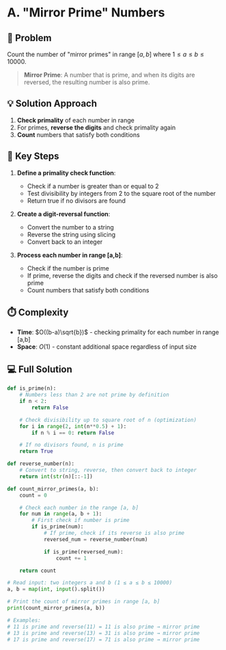 # A. "Mirror Prime" Numbers

## 📝 Problem

Count the number of "mirror primes" in range $[a,b]$ where $1 \leq a \leq b \leq 10000$.

> **Mirror Prime**: A number that is prime, and when its digits are reversed, the resulting number is also prime.

## 💡 Solution Approach

1. **Check primality** of each number in range
2. For primes, **reverse the digits** and check primality again
3. **Count** numbers that satisfy both conditions

## 🔑 Key Steps

1. **Define a primality check function**:

   - Check if a number is greater than or equal to 2
   - Test divisibility by integers from 2 to the square root of the number
   - Return true if no divisors are found

2. **Create a digit-reversal function**:

   - Convert the number to a string
   - Reverse the string using slicing
   - Convert back to an integer

3. **Process each number in range [a,b]**:
   - Check if the number is prime
   - If prime, reverse the digits and check if the reversed number is also prime
   - Count numbers that satisfy both conditions

## ⏱️ Complexity

- **Time**: $O((b-a)\sqrt{b})$ - checking primality for each number in range [a,b]
- **Space**: $O(1)$ - constant additional space regardless of input size

## 💻 Full Solution

```python
def is_prime(n):
    # Numbers less than 2 are not prime by definition
    if n < 2:
        return False

    # Check divisibility up to square root of n (optimization)
    for i in range(2, int(n**0.5) + 1):
        if n % i == 0: return False

    # If no divisors found, n is prime
    return True

def reverse_number(n):
    # Convert to string, reverse, then convert back to integer
    return int(str(n)[::-1])

def count_mirror_primes(a, b):
    count = 0

    # Check each number in the range [a, b]
    for num in range(a, b + 1):
        # First check if number is prime
        if is_prime(num):
            # If prime, check if its reverse is also prime
            reversed_num = reverse_number(num)

            if is_prime(reversed_num):
                count += 1

    return count

# Read input: two integers a and b (1 ≤ a ≤ b ≤ 10000)
a, b = map(int, input().split())

# Print the count of mirror primes in range [a, b]
print(count_mirror_primes(a, b))

# Examples:
# 11 is prime and reverse(11) = 11 is also prime → mirror prime
# 13 is prime and reverse(13) = 31 is also prime → mirror prime
# 17 is prime and reverse(17) = 71 is also prime → mirror prime
```
